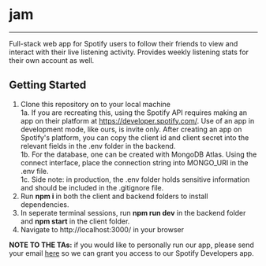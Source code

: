 # jam
---
Full-stack web app for Spotify users to follow their friends to view and interact with their live listening activity. Provides weekly listening stats for their own account as well.

## Getting Started
1. Clone this repository on to your local machine <br />
1a. If you are recreating this, using the Spotify API requires making an app on their platform at https://developer.spotify.com/. Use of an app in development mode, like ours, is invite only. After creating an app on Spotify's platform, you can copy the client id and client secret into the relevant fields in the .env folder in the backend. <br />
1b. For the database, one can be created with MongoDB Atlas. Using the connect interface, place the connection string into MONGO_URI in the .env file. <br />
1c. Side note: in production, the .env folder holds sensitive information and should be included in the .gitignore file. <br />
2. Run **npm i** in both the client and backend folders to install dependencies. 
3. In seperate terminal sessions, run **npm run dev** in the backend folder and **npm start** in the client folder.
4. Navigate to http://localhost:3000/ in your browser

**NOTE TO THE TAs:** if you would like to personally run our app, please send your email [here](mailto:kay1inchung@g.ucla.edu?subject=[jam]%20Spotify%20Developers%20Access) so we can grant you access to our Spotify Developers app. 


